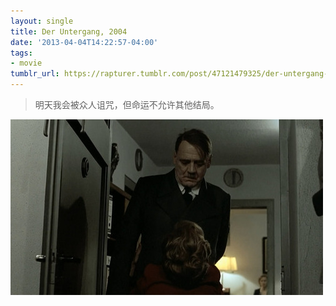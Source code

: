 ```yaml
---
layout: single
title: Der Untergang, 2004
date: '2013-04-04T14:22:57-04:00'
tags:
- movie
tumblr_url: https://rapturer.tumblr.com/post/47121479325/der-untergang-2004
---
```

> 明天我会被众人诅咒，但命运不允许其他结局。

![](/assets/img/tumblr_inline_mkqtpu9ugb1qz4rgp.jpg)

